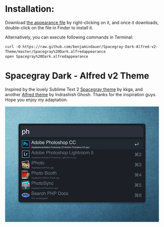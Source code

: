 # Installation:

Download [the appearance file](https://raw.github.com/benjamindauer/Spacegray-Dark-Alfred-v2-Theme/master/Spacegray%20Dark.alfredappearance) by right-clicking on it, and once it downloads, double-click on the file in Finder to install it. 

Alternatively, you can execute following commands in Terminal:

```
curl -O https://raw.github.com/benjamindauer/Spacegray-Dark-Alfred-v2-Theme/master/Spacegray%20Dark.alfredappearance
open Spacegray%20Dark.alfredappearance
```

# Spacegray Dark - Alfred v2 Theme

Inspired by the lovely Sublime Text 2 [Spacegray theme](https://github.com/kkga/spacegray) by kkga, and another [Alfred theme](http://dribbble.com/shots/1357911-Spacegray-Alfred-v2-Theme) by Indrashish Ghosh. Thanks for the inspiration guys. Hope you enjoy my adaptation.

![screenshot](Alfred-Spacegray-Dark.png)
